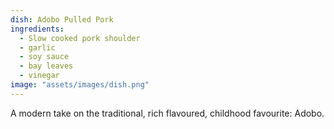 ```yaml
---
dish: Adobo Pulled Pork
ingredients:
  - Slow cooked pork shoulder
  - garlic
  - soy sauce
  - bay leaves
  - vinegar
image: "assets/images/dish.png"
---
```

A modern take on the traditional, rich flavoured, childhood favourite: Adobo.
